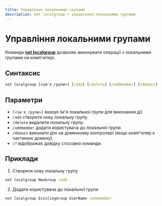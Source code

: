 ```yaml
---
title: Управління локальними групами
description: net localgroup • управління локальними групами
---
```


# Управління локальними групами

Команда **[net localgroup](https://docs.microsoft.com/en-us/windows-server/administration/windows-commands/net-localgroup 'Microsoft Dosc')** дозволяє виконувати операції з локальними групами на комп'ютері.

## Синтаксис

```cmd
net localgroup [<ім'я_групи>] [/add] [/delete] [/addmember] [/domain]
```

## Параметри

- `[<ім'я_групи>]` вказує ім'я локальної групи для виконання дії.
- `/add` створити нову локальну групу.
- `/delete` видалити локальну групу.
- `/addmember` додати користувача до локальної групи.
- `/domain` виконати дію на доменному контролері (якщо комп'ютер є частиною домену).
- `/?` відображає довідку стосовно команди.

## Приклади

1. Створити нову локальну групу

```cmd
net localgroup NewGroup /add
```

2. Додати користувача до локальної групи

```cmd
net localgroup ExistingGroup UserName /addmember
```
